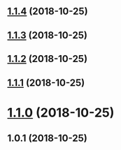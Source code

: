 <a name="1.1.4"></a>
## [1.1.4](https://github.com/Hydrock/hydrock-web-tools/compare/v1.1.3...v1.1.4) (2018-10-25)



<a name="1.1.3"></a>
## [1.1.3](https://github.com/Hydrock/hydrock-web-tools/compare/v1.1.2...v1.1.3) (2018-10-25)



<a name="1.1.2"></a>
## [1.1.2](https://github.com/Hydrock/hydrock-web-tools/compare/v1.1.1...v1.1.2) (2018-10-25)



<a name="1.1.1"></a>
## [1.1.1](https://github.com/Hydrock/hydrock-web-tools/compare/v1.1.0...v1.1.1) (2018-10-25)



<a name="1.1.0"></a>
# [1.1.0](https://github.com/Hydrock/hydrock-web-tools/compare/v1.0.1...v1.1.0) (2018-10-25)



<a name="1.0.1"></a>
## 1.0.1 (2018-10-25)



